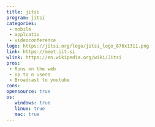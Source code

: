 ```yaml
---
title: jitsi
program: jitsi
categories:
 - mobile
 - applcatio
 - videoconference
logo: https://jitsi.org/logo/jitsi_logo_876x1311.png
link: https://meet.jit.si
wlink: https://en.wikipedia.org/wiki/Jitsi
pros:
 - Runs on the web
 - Up to n users
 - Broadcast to youtube
cons:
opensource: true
os:
   windows: true
   linux: true
   mac: true
---
```

